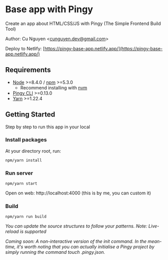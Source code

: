 # Base app with Pingy

Create an app about HTML/CSS/JS with Pingy (The Simple Frontend Build Tool)

Author: Cu Nguyen &lt;[cunguyen.dev@gmail.com](cnguyen.dev@gmail.com)&gt;

Deploy to Netlify: [https://pingy-base-app.netlify.app/](https://pingy-base-app.netlify.app/)

## Requirements

- [Node](https://nodejs.org/en/) &gt;=8.4.0 / [npm](https://www.npmjs.com/) &gt;=5.3.0
  - Recommend installing with [nvm](https://github.com/creationix/nvm)
- [Pingy CLI](https://pin.gy/cli/) &gt;=0.13.0
- [Yarn](https://classic.yarnpkg.com) &gt;=1.22.4

## Getting Started

Step by step to run this app in your local

### Install packages

At your directory root, run:

```
npm/yarn install
```

### Run server

```
npm/yarn start
```

Open on web: http://localhost:4000 (this is by me, you can custom it)

### Build

```
npm/yarn run build
```

_You can update the source structures to follow your patterns._
_Note: Live-reload is supported_

_Coming soon: A non-interactive version of the init command. In the mean-time, it's worth noting that you can actually initialise a Pingy project by simply running the command touch .pingy.json._
